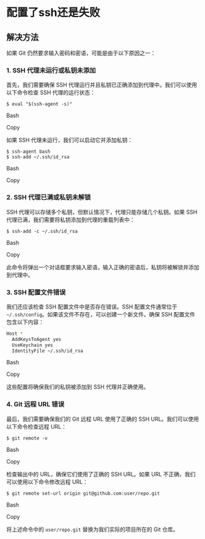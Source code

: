 # 配置了ssh还是失败



## 解决方法

如果 Git 仍然要求输入密码和密语，可能是由于以下原因之一：

### 1. SSH 代理未运行或私钥未添加

首先，我们需要确保 SSH 代理运行并且私钥已正确添加到代理中。我们可以使用以下命令检查 SSH 代理的运行状态：

```shell
$ eval "$(ssh-agent -s)"
```

Bash

Copy

如果 SSH 代理未运行，我们可以启动它并添加私钥：

```shell
$ ssh-agent bash
$ ssh-add ~/.ssh/id_rsa
```

Bash

Copy

### 2. SSH 代理已满或私钥未解锁

SSH 代理可以存储多个私钥，但默认情况下，代理只能存储几个私钥。如果 SSH 代理已满，我们需要将私钥添加到代理的重载列表中：

```shell
$ ssh-add -c ~/.ssh/id_rsa
```

Bash

Copy

此命令将弹出一个对话框要求输入密语，输入正确的密语后，私钥将被解锁并添加到代理中。

### 3. SSH 配置文件错误

我们还应该检查 SSH 配置文件中是否存在错误。SSH 配置文件通常位于 `~/.ssh/config`。如果该文件不存在，可以创建一个新文件。确保 SSH 配置文件包含以下内容：

```bash
Host *
  AddKeysToAgent yes
  UseKeychain yes
  IdentityFile ~/.ssh/id_rsa
```

Bash

Copy

这些配置将确保我们的私钥被添加到 SSH 代理并正确使用。

### 4. Git 远程 URL 错误

最后，我们需要确保我们的 Git 远程 URL 使用了正确的 SSH URL。我们可以使用以下命令检查远程 URL：

```shell
$ git remote -v
```

Bash

Copy

检查输出中的 URL，确保它们使用了正确的 SSH URL。如果 URL 不正确，我们可以使用以下命令修改远程 URL：

```shell
$ git remote set-url origin git@github.com:user/repo.git
```

Bash

Copy

将上述命令中的 `user/repo.git` 替换为我们实际的项目所在的 Git 仓库。